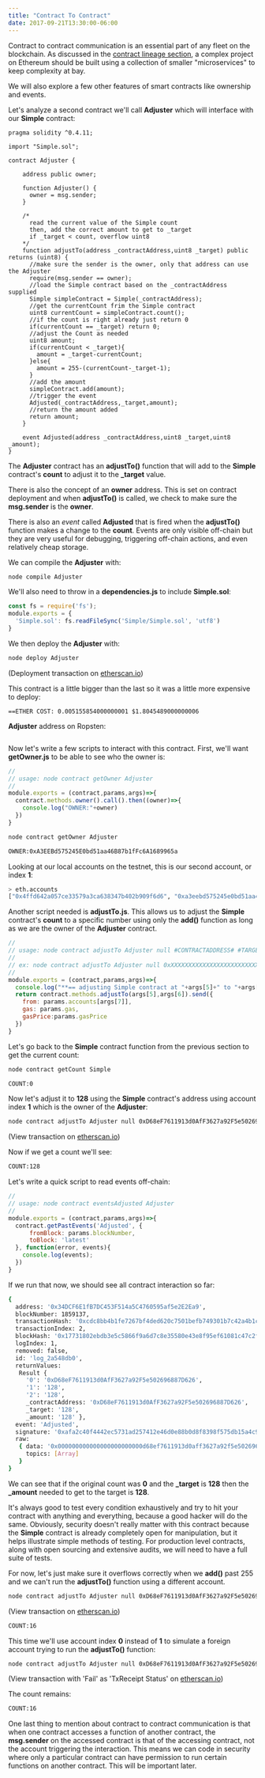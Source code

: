 ```yaml
---
title: "Contract To Contract"
date: 2017-09-21T13:30:00-06:00
---
```

Contract to contract communication is an essential part of any fleet on the blockchain. As discussed in the <a href="/posts/contractlineage/" target="_blank">contract lineage section</a>, a complex project on Ethereum should be built using a collection of smaller "microservices" to keep complexity at bay.

We will also explore a few other features of smart contracts like ownership and events.

Let's analyze a second contract we'll call **Adjuster** which will interface with our **Simple** contract:

```
pragma solidity ^0.4.11;

import "Simple.sol";

contract Adjuster {

    address public owner;

    function Adjuster() {
      owner = msg.sender;
    }

    /*
      read the current value of the Simple count
      then, add the correct amount to get to _target
      if _target < count, overflow uint8
    */
    function adjustTo(address _contractAddress,uint8 _target) public returns (uint8) {
      //make sure the sender is the owner, only that address can use the Adjuster
      require(msg.sender == owner);
      //load the Simple contract based on the _contractAddress supplied
      Simple simpleContract = Simple(_contractAddress);
      //get the currentCount frim the Simple contract
      uint8 currentCount = simpleContract.count();
      //if the count is right already just return 0
      if(currentCount == _target) return 0;
      //adjust the Count as needed
      uint8 amount;
      if(currentCount < _target){
        amount = _target-currentCount;
      }else{
        amount = 255-(currentCount-_target-1);
      }
      //add the amount
      simpleContract.add(amount);
      //trigger the event
      Adjusted(_contractAddress,_target,amount);
      //return the amount added
      return amount;
    }

    event Adjusted(address _contractAddress,uint8 _target,uint8 _amount);
}

```
The **Adjuster** contract has an **adjustTo()** function that will add to the **Simple** contract's **count** to adjust it to the **_target** value.

There is also the concept of an **owner** address. This is set on contract deployment and when **adjustTo()** is called, we check to make sure the **msg.sender** is the **owner**.

There is also an *event* called **Adjusted** that is fired when the **adjustTo()** function makes a change to the **count**. Events are only visible off-chain but they are very useful for debugging, triggering off-chain actions, and even relatively cheap storage.

We can compile the **Adjuster** with:

```bash
node compile Adjuster
```

We'll also need to throw in a **dependencies.js** to include **Simple.sol**:

```javascript
const fs = require('fs');
module.exports = {
  'Simple.sol': fs.readFileSync('Simple/Simple.sol', 'utf8')
}

```
We then deploy the **Adjuster** with:

```bash
node deploy Adjuster
```

(Deployment transaction on <a href="https://ropsten.etherscan.io/tx/0xa9c86370a2d18c185803ce2fa80a10d12c1b7f9293040609fe2cd7ea8d509ae1" target="_blank">etherscan.io</a>)

This contract is a little bigger than the last so it was a little more expensive to deploy:

```
==ETHER COST: 0.005155854000000001 $1.8045489000000006
```

**Adjuster** address on Ropsten:
```

```
Now let's write a few scripts to interact with this contract. First, we'll want **getOwner.js** to be able to see who the owner is:

```javascript
//
// usage: node contract getOwner Adjuster
//
module.exports = (contract,params,args)=>{
  contract.methods.owner().call().then((owner)=>{
    console.log("OWNER:"+owner)
  })
}

```
```bash
node contract getOwner Adjuster
```

```bash
OWNER:0xA3EEBd575245E0bd51aa46B87b1fFc6A1689965a
```

Looking at our local accounts on the testnet, this is our second account, or index **1**:
```bash
> eth.accounts
["0x4ffd642a057ce33579a3ca638347b402b909f6d6", "0xa3eebd575245e0bd51aa46b87b1ffc6a1689965a"]
```

Another script needed is **adjustTo.js**. This allows us to adjust the **Simple** contract's **count** to a specific number using only the **add()** function as long as we are the owner of the **Adjuster** contract.

```javascript
//
// usage: node contract adjustTo Adjuster null #CONTRACTADDRESS# #TARGET# #ACCOUNTINDEX#
//
// ex: node contract adjustTo Adjuster null 0xXXXXXXXXXXXXXXXXXXXXXXXXXXXXXXXX 128 1
//
module.exports = (contract,params,args)=>{
  console.log("**== adjusting Simple contract at "+args[5]+" to "+args[6]+" using account "+params.accounts[args[7]])
  return contract.methods.adjustTo(args[5],args[6]).send({
    from: params.accounts[args[7]],
    gas: params.gas,
    gasPrice:params.gasPrice
  })
}

```
Let's go back to the **Simple** contract function from the previous section to get the current count:

```bash
node contract getCount Simple
```

```bash
COUNT:0
```

Now let's adjust it to **128** using the **Simple** contract's address using account index **1** which is the owner of the **Adjuster**:

```bash
node contract adjustTo Adjuster null 0xD68eF7611913d0AfF3627a92F5e502696887D626 128 1
```

(View transaction on <a href="https://ropsten.etherscan.io/tx/0xcdc8bb4b1fe7267bf4ded620c7501befb749301b7c42a4b1cb3cb5738dad4c13" target="_blank">etherscan.io</a>)

Now if we get a count we'll see:

```bash
COUNT:128
```

Let's write a quick script to read events off-chain:

```javascript
//
// usage: node contract eventsAdjusted Adjuster
//
module.exports = (contract,params,args)=>{
  contract.getPastEvents('Adjusted', {
      fromBlock: params.blockNumber,
      toBlock: 'latest'
  }, function(error, events){
    console.log(events);
  })
}

```
If we run that now, we should see all contract interaction so far:

```bash
{
  address: '0x34DCF6E1fB7DC453F514a5C4760595af5e2E2Ea9',
  blockNumber: 1859137,
  transactionHash: '0xcdc8bb4b1fe7267bf4ded620c7501befb749301b7c42a4b1cb3cb5738dad4c13',
  transactionIndex: 2,
  blockHash: '0x17731802ebdb3e5c5866f9a6d7c8e35580e43e8f95ef61081c47c2f394f05c8a',
  logIndex: 1,
  removed: false,
  id: 'log_2a548db0',
  returnValues:
   Result {
     '0': '0xD68eF7611913d0AfF3627a92F5e502696887D626',
     '1': '128',
     '2': '128',
     _contractAddress: '0xD68eF7611913d0AfF3627a92F5e502696887D626',
     _target: '128',
     _amount: '128' },
  event: 'Adjusted',
  signature: '0xafa2c40f4442ec5731ad257412e46d0e88b0d8f8398f575db15a4c9192d19e29',
  raw:
   { data: '0x000000000000000000000000d68ef7611913d0aff3627a92f5e502696887d62600000000000000000000000000000000000000000000000000000000000000800000000000000000000000000000000000000000000000000000000000000080',
     topics: [Array]
   }
}
```

We can see that if the original count was **0** and the **_target** is **128** then the **_amount** needed to get to the target is **128**.

It's always good to test every condition exhaustively and try to hit your contract with anything and everything, because a good hacker will do the same. Obviously, security doesn't really matter with this contract because the **Simple** contract is already completely open for manipulation, but it helps illustrate simple methods of testing. For production level contracts, along with open sourcing and extensive audits, we will need to have a full suite of tests.

For now, let's just make sure it overflows correctly when we **add()** past 255 and we can't run the **adjustTo()** function using a different account.

```bash
node contract adjustTo Adjuster null 0xD68eF7611913d0AfF3627a92F5e502696887D626 16 1
```

(View transaction on <a href="https://ropsten.etherscan.io/tx/0xc47dfe8a969b5e77a15d7b89b8313c96215573be6dd859c06067b5a4b4628642" target="_blank">etherscan.io</a>)

```bash
COUNT:16
```

This time we'll use account index **0** instead of **1** to simulate a foreign account trying to run the **adjustTo()** function:

```bash
node contract adjustTo Adjuster null 0xD68eF7611913d0AfF3627a92F5e502696887D626 32 0
```

(View transaction with 'Fail' as 'TxReceipt Status' on <a href="https://ropsten.etherscan.io/tx/0xc89b8bdccefabc5ab77ecfcf8e8d13031d05582658d784206d7e7dc9f263ef9d" target="_blank">etherscan.io</a>)

The count remains:
```bash
COUNT:16
```

One last thing to mention about contract to contract communication is that when one contract accesses a function of another contract, the **msg.sender** on the accessed contract is that of the accessing contract, not the account triggering the interaction. This means we can code in security where only a particular contract can have permission to run certain functions on another contract. This will be important later.

